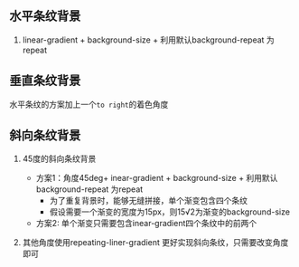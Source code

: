 
## 水平条纹背景
1. linear-gradient + background-size + 利用默认background-repeat 为repeat


## 垂直条纹背景
水平条纹的方案加上一个`to right`的着色角度

## 斜向条纹背景
1. 45度的斜向条纹背景
    * 方案1：角度45deg+ inear-gradient + background-size + 利用默认background-repeat 为repeat
        * 为了重复背景时，能够无缝拼接，单个渐变包含四个条纹
        * 假设需要一个渐变的宽度为15px，则15√2为渐变的background-size
    * 方案2: 单个渐变只需要包含inear-gradient四个条纹中的前两个

2. 其他角度使用repeating-liner-gradient 更好实现斜向条纹，只需要改变角度即可